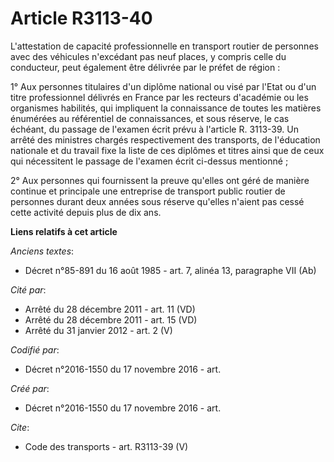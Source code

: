 # Article R3113-40

L'attestation de capacité professionnelle en transport routier de personnes avec des véhicules n'excédant pas neuf places, y
compris celle du conducteur, peut également être délivrée par le préfet de région : 

1° Aux personnes titulaires d'un diplôme national ou visé par l'Etat ou d'un titre professionnel délivrés en France par les
recteurs d'académie ou les organismes habilités, qui impliquent la connaissance de toutes les matières énumérées au
référentiel de connaissances, et sous réserve, le cas échéant, du passage de l'examen écrit prévu à l'article R. 3113-39. Un
arrêté des ministres chargés respectivement des transports, de l'éducation nationale et du travail fixe la liste de ces
diplômes et titres ainsi que de ceux qui nécessitent le passage de l'examen écrit ci-dessus mentionné ; 

2° Aux personnes qui fournissent la preuve qu'elles ont géré de manière continue et principale une entreprise de transport
public routier de personnes durant deux années sous réserve qu'elles n'aient pas cessé cette activité depuis plus de dix ans.

**Liens relatifs à cet article**

_Anciens textes_:

  - Décret n°85-891 du 16 août 1985 - art. 7, alinéa 13, paragraphe VII  (Ab)

_Cité par_:

  - Arrêté du 28 décembre 2011 - art. 11 (VD)
  - Arrêté du 28 décembre 2011 - art. 15 (VD)
  - Arrêté du 31 janvier 2012 - art. 2 (V)

_Codifié par_:

  - Décret n°2016-1550 du 17 novembre 2016 - art.

_Créé par_:

  - Décret n°2016-1550 du 17 novembre 2016 - art.

_Cite_:

  - Code des transports - art. R3113-39 (V)
